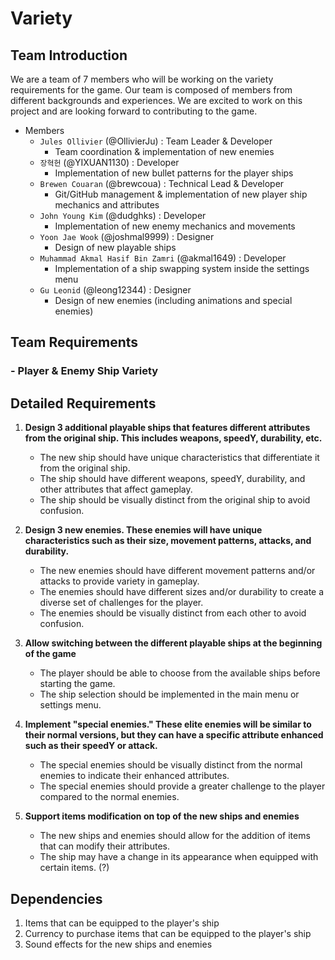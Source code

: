 # Variety

## Team Introduction
We are a team of 7 members who will be working on the variety requirements for the game. Our team is composed of members from different backgrounds and experiences. We are excited to work on this project and are looking forward to contributing to the game.

- Members
    - `Jules Ollivier` (@OllivierJu) : Team Leader & Developer
      - Team coordination & implementation of new enemies
    - `장혁헌` (@YIXUAN1130) : Developer
      - Implementation of new bullet patterns for the player ships
    - `Brewen Couaran` (@brewcoua) : Technical Lead & Developer
      - Git/GitHub management & implementation of new player ship mechanics and attributes
    - `John Young Kim` (@dudghks) : Developer
      - Implementation of new enemy mechanics and movements
    - `Yoon Jae Wook` (@joshmal9999) : Designer
      - Design of new playable ships
    - `Muhammad Akmal Hasif Bin Zamri` (@akmal1649) : Developer
      - Implementation of a ship swapping system inside the settings menu
    - `Gu Leonid` (@leong12344) : Designer
      - Design of new enemies (including animations and special enemies)

## Team Requirements

### - Player & Enemy Ship Variety

## Detailed Requirements

1. **Design 3 additional playable ships that features different attributes from the original ship. This includes weapons, speedY, durability, etc.**
    - The new ship should have unique characteristics that differentiate it from the original ship.
    - The ship should have different weapons, speedY, durability, and other attributes that affect gameplay.
    - The ship should be visually distinct from the original ship to avoid confusion.

2. **Design 3 new enemies. These enemies will have unique characteristics such as their size, movement patterns, attacks, and durability.**
    - The new enemies should have different movement patterns and/or attacks to provide variety in gameplay.
    - The enemies should have different sizes and/or durability to create a diverse set of challenges for the player.
    - The enemies should be visually distinct from each other to avoid confusion.

3. **Allow switching between the different playable ships at the beginning of the game**
   - The player should be able to choose from the available ships before starting the game.
   - The ship selection should be implemented in the main menu or settings menu.

4. **Implement "special enemies." These elite enemies will be similar to their normal versions, but they can have a specific attribute enhanced such as their speedY or attack.**
    - The special enemies should be visually distinct from the normal enemies to indicate their enhanced attributes.
    - The special enemies should provide a greater challenge to the player compared to the normal enemies.

5. **Support items modification on top of the new ships and enemies**
    - The new ships and enemies should allow for the addition of items that can modify their attributes.
    - The ship may have a change in its appearance when equipped with certain items. (?)

## Dependencies
1. Items that can be equipped to the player's ship
2. Currency to purchase items that can be equipped to the player's ship
3. Sound effects for the new ships and enemies